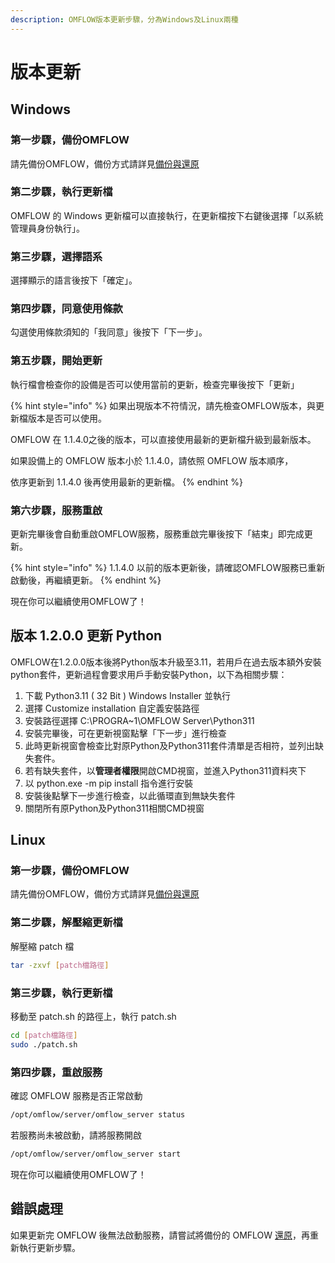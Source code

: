 ```yaml
---
description: OMFLOW版本更新步驟，分為Windows及Linux兩種
---
```


# 版本更新

## Windows

### 第一步驟，備份OMFLOW

請先備份OMFLOW，備份方式請詳見[備份與還原](bei-fen-yu-huan-yuan.md)

### 第二步驟，執行更新檔

OMFLOW 的 Windows 更新檔可以直接執行，在更新檔按下右鍵後選擇「以系統管理員身份執行」。

### 第三步驟，選擇語系

選擇顯示的語言後按下「確定」。

### 第四步驟，同意使用條款

勾選使用條款須知的「我同意」後按下「下一步」。

### 第五步驟，開始更新

執行檔會檢查你的設備是否可以使用當前的更新，檢查完畢後按下「更新」

{% hint style="info" %}
如果出現版本不符情況，請先檢查OMFLOW版本，與更新檔版本是否可以使用。

OMFLOW 在 1.1.4.0之後的版本，可以直接使用最新的更新檔升級到最新版本。

如果設備上的 OMFLOW 版本小於 1.1.4.0，請依照 OMFLOW 版本順序，

依序更新到 1.1.4.0 後再使用最新的更新檔。
{% endhint %}

### 第六步驟，服務重啟

更新完畢後會自動重啟OMFLOW服務，服務重啟完畢後按下「結束」即完成更新。

{% hint style="info" %}
1.1.4.0 以前的版本更新後，請確認OMFLOW服務已重新啟動後，再繼續更新。
{% endhint %}

現在你可以繼續使用OMFLOW了！

## 版本 1.2.0.0 更新 Python

OMFLOW在1.2.0.0版本後將Python版本升級至3.11，若用戶在過去版本額外安裝python套件，更新過程會要求用戶手動安裝Python，以下為相關步驟：

1. 下載 Python3.11 ( 32 Bit ) Windows Installer 並執行
2. 選擇 Customize installation 自定義安裝路徑
3. 安裝路徑選擇 C:\PROGRA\~1\OMFLOW Server\Python311
4. 安裝完畢後，可在更新視窗點擊「下一步」進行檢查
5. 此時更新視窗會檢查比對原Python及Python311套件清單是否相符，並列出缺失套件。
6. 若有缺失套件，以**管理者權限**開啟CMD視窗，並進入Python311資料夾下
7. 以 python.exe -m pip install 指令進行安裝
8. 安裝後點擊下一步進行檢查，以此循環直到無缺失套件
9. 關閉所有原Python及Python311相關CMD視窗

## Linux

### 第一步驟，備份OMFLOW

請先備份OMFLOW，備份方式請詳見[備份與還原](bei-fen-yu-huan-yuan.md)

### 第二步驟，解壓縮更新檔

解壓縮 patch 檔&#x20;

```bash
tar -zxvf [patch檔路徑]
```

### 第三步驟，執行更新檔

移動至 patch.sh 的路徑上，執行 patch.sh

```bash
cd [patch檔路徑]
sudo ./patch.sh
```

### 第四步驟，重啟服務

確認 OMFLOW 服務是否正常啟動

```bash
/opt/omflow/server/omflow_server status
```

若服務尚未被啟動，請將服務開啟

```bash
/opt/omflow/server/omflow_server start
```

現在你可以繼續使用OMFLOW了！

## 錯誤處理

如果更新完 OMFLOW 後無法啟動服務，請嘗試將備份的 OMFLOW [還原](bei-fen-yu-huan-yuan.md)，再重新執行更新步驟。
